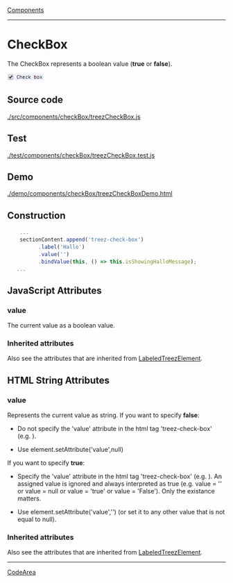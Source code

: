 [Components](../components.md)

----

# CheckBox
		
The CheckBox represents a boolean value (**true** or **false**). 
	
![](../../images/treezCheckBox.png)
		
## Source code

[./src/components/checkBox/treezCheckBox.js](../../../src/components/checkBox/treezCheckBox.js)

## Test

[./test/components/checkBox/treezCheckBox.test.js](../../../test/components/checkBox/treezCheckBox.test.js)

## Demo

[./demo/components/checkBox/treezCheckBoxDemo.html](../../../demo/components/checkBox/treezCheckBoxDemo.html)

## Construction

```javascript
    ...
    sectionContent.append('treez-check-box')
		  .label('Hallo')		  
		  .value('')		
		  .bindValue(this, () => this.isShowingHalloMessage);	
   ...
```

## JavaScript Attributes

### value

The current value as a boolean value. 

### Inherited attributes

Also see the attributes that are inherited from [LabeledTreezElement](../labeledTreezElement.md#value).


## HTML String Attributes

### value

Represents the current value as string. If you want to specify **false**:

* Do not specify the 'value' attribute in the html tag 'treez-check-box' (e.g. <treez-check-box id="checkBox" ></treez-check-box>).

* Use element.setAttribute('value',null)

If you want to specify **true**:

* Specify the 'value' attribute in the html tag 'treez-check-box' (e.g. <treez-check-box id="checkBox" value></treez-check-box>). An assigned value is ignored and always interpreted as true (e.g. value = '' or value = null or value = 'true' or value = 'False'). Only the existance matters.

* Use element.setAttribute('value','') (or set it to any other value that is not equal to null). 

### Inherited attributes

Also see the attributes that are inherited from [LabeledTreezElement](../labeledTreezElement.md#value-1).

----

[CodeArea](../text/code/codeArea.md)
